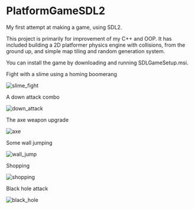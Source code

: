 # PlatformGameSDL2
My first attempt at making a game, using SDL2.

This project is primarily for improvement of my C++ and OOP. It has included building a 2D platformer physics engine with collisions, from the ground up, and simple
map tiling and random generation system.  

You can install the game by downloading and running SDLGameSetup.msi. 

Fight with a slime using a homing boomerang

![slime_fight](https://media.giphy.com/media/gpPaYE5Cpy0iXjpcVm/giphy.gif) 


A down attack combo

![down_attack](https://media.giphy.com/media/JRQMmUScckzSisMAMH/giphy.gif) 


The axe weapon upgrade

![axe](https://media.giphy.com/media/GTgHIEAV4bFfgYsAma/giphy.gif) 


Some wall jumping

![wall_jump](https://media.giphy.com/media/FsIX2ltglSEwnYDRPB/giphy.gif) 


Shopping

![shopping](https://media.giphy.com/media/ZnoAp04jKAdryDKrP8/giphy.gif) 


Black hole attack

![black_hole](https://media.giphy.com/media/jIL5T4GfHmH1A9u1kF/giphy.gif)